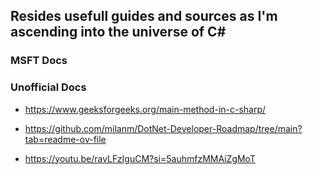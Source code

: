## Resides usefull guides and sources as I'm ascending into the universe of C#

### MSFT Docs

### Unofficial Docs

- https://www.geeksforgeeks.org/main-method-in-c-sharp/

- https://github.com/milanm/DotNet-Developer-Roadmap/tree/main?tab=readme-ov-file

- https://youtu.be/ravLFzIguCM?si=5auhmfzMMAiZgMoT


